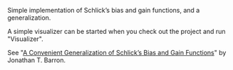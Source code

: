 Simple implementation of Schlick’s bias and gain functions,
and a generalization.

A simple visualizer can be started when you check out the project and run "Visualizer".

See "[A Convenient Generalization of Schlick’s Bias and Gain Functions](https://arxiv.org/abs/2010.09714)" 
by Jonathan T. Barron. 
